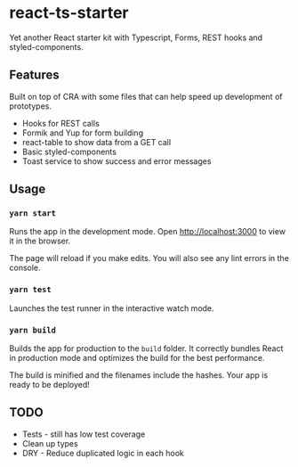 # react-ts-starter

Yet another React starter kit with Typescript, Forms, REST hooks and styled-components. 

## Features
Built on top of CRA with some files that can help speed up development of prototypes.
- Hooks for REST calls
- Formik and Yup for form building
- react-table to show data from a GET call
- Basic styled-components
- Toast service to show success and error messages

## Usage

### `yarn start`

Runs the app in the development mode.
Open [http://localhost:3000](http://localhost:3000) to view it in the browser.

The page will reload if you make edits.
You will also see any lint errors in the console.

### `yarn test`

Launches the test runner in the interactive watch mode.

### `yarn build`

Builds the app for production to the `build` folder.
It correctly bundles React in production mode and optimizes the build for the best performance.

The build is minified and the filenames include the hashes.
Your app is ready to be deployed!


## TODO
- Tests - still has low test coverage
- Clean up types
- DRY - Reduce duplicated logic in each hook